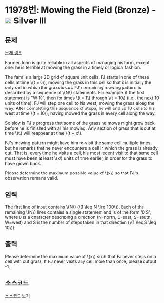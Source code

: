 # 11978번: Mowing the Field (Bronze) - <img src="https://static.solved.ac/tier_small/8.svg" style="height:20px" /> Silver III

<!-- performance -->

<!-- 문제 제출 후 깃허브에 푸시를 했을 때 제출한 코드의 성능이 입력될 공간입니다.-->

<!-- end -->

## 문제

[문제 링크](https://boj.kr/11978)


<p>Farmer John is quite reliable in all aspects of managing his farm, except one: he is terrible at mowing the grass in a timely or logical fashion.</p>

<p>The farm is a large 2D grid of square unit cells. FJ starts in one of these cells at time \(t = 0\), mowing the grass in this cell so that it is initially the only cell in which the grass is cut. FJ's remaining mowing pattern is described by a sequence of \(N\) statements. For example, if the first statement is "W 10", then for times \(t = 1\) through \(t = 10\) (i.e., the next 10 units of time), FJ will step one cell to his west, mowing the grass along the way. After completing this sequence of steps, he will end up 10 cells to his west at time \(t = 10\), having mowed the grass in every cell along the way.</p>

<p>So slow is FJ's progress that some of the grass he mows might grow back before he is finished with all his mowing. Any section of grass that is cut at time \(t\) will reappear at time \(t + x\).</p>

<p>FJ's mowing pattern might have him re-visit the same cell multiple times, but he remarks that he never encounters a cell in which the grass is already cut. That is, every time he visits a cell, his most recent visit to that same cell must have been at least \(x\) units of time earlier, in order for the grass to have grown back.</p>

<p>Please determine the maximum possible value of \(x\) so that FJ's observation remains valid.</p>



## 입력


<p>The first line of input contains \(N\) (\(1 \leq N \leq 100\)). Each of the remaining \(N\) lines contains a single statement and is of the form 'D S', where D is a character describing a direction (N=north, E=east, S=south, W=west) and S is the number of steps taken in that direction (\(1 \leq S \leq 10\)).</p>



## 출력


<p>Please determine the maximum value of \(x\) such that FJ never steps on a cell with cut grass. If FJ never visits any cell more than once, please output -1.</p>



## 소스코드

[소스코드 보기](Mowing%20the%20Field%20(Bronze).cpp)